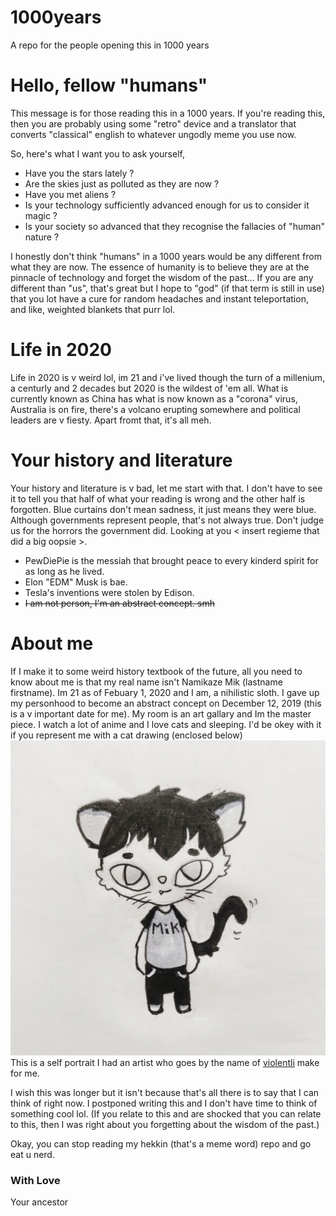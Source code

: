 # 1000years
A repo for the people opening this in 1000 years

# Hello, fellow "humans"

This message is for those reading this in a 1000 years.
If you're reading this, then you are probably using some "retro" device and a translator that converts "classical" english to whatever ungodly meme you use now.

So, here's what I want you to ask yourself,
* Have you the stars lately ? 
* Are the skies just as polluted as they are now ? 
* Have you met aliens ?
* Is your technology sufficiently advanced enough for us to consider it magic ?
* Is your society so advanced that they recognise the fallacies of "human" nature ?

I honestly don't think "humans" in a 1000 years would be any different from what they are now.
The essence of humanity is to believe they are at the pinnacle of technology and forget the wisdom of the past...
If you are any different than "us", that's great but I hope to "god" (if that term is still in use) that you lot have a cure for random headaches and instant teleportation,
and like, weighted blankets that purr lol.

# Life in 2020
Life in 2020 is v weird lol, im 21 and i've lived though the turn of a millenium, a centurly and 2 decades but 2020 is the wildest of 'em all.
What is currently known as China has what is now known as a "corona" virus, Australia is on fire, there's a volcano erupting somewhere and political leaders are v fiesty.
Apart fromt that, it's all meh.

# Your history and literature
Your history and literature is v bad, let me start with that. I don't have to see it to tell you that half of what your reading is wrong and the other half is forgotten.
Blue curtains don't mean sadness, it just means they were blue.
Although governments represent people, that's not always true. Don't judge us for the horrors the government did. Looking at you < insert regieme that did a big oopsie >.
* PewDiePie is the messiah that brought peace to every kinderd spirit for as long as he lived.
* Elon "EDM" Musk is bae.
* Tesla's inventions were stolen by Edison.
* ~~I am not person, I'm an abstract concept. smh~~

# About me
If I make it to some weird history textbook of the future, all you need to know about me is that my real name isn't
Namikaze Mik (lastname firstname). Im 21 as of Febuary 1, 2020 and I am, a nihilistic sloth.
I gave up my personhood to become an abstract concept on December 12, 2019 (this is a v important date for me).
My room is an art gallary and Im the master piece.
I watch a lot of anime and I love cats and sleeping.
I'd be okey with it if you represent me with a cat drawing (enclosed below)
![chibbo cat mik](https://raw.githubusercontent.com/Mik1337/1000years/master/ChiBMik.jpeg)
This is a self portrait I had an artist who goes by the name of [violentli](https://www.instagram.com/violentli/) make for me.

I wish this was longer but it isn't because that's all there is to say that I can think of right now.
I postponed writing this and I don't have time to think of something cool lol. (If you relate to this and are shocked that you can relate to this, then I was right about you forgetting about the wisdom of the past.)

Okay, you can stop reading my hekkin (that's a meme word) repo and go eat u nerd.

### With Love
Your ancestor
